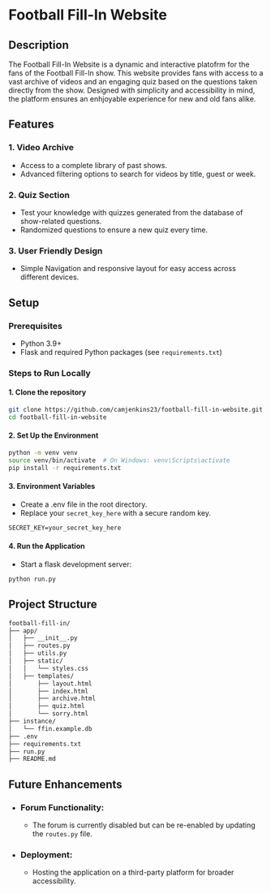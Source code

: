 # Football Fill-In Website
## Description
The Football Fill-In Website is a dynamic and interactive platofrm for the fans of the Football Fill-In show. This website provides fans with access to a vast archive of videos and an engaging quiz based on the questions taken directly from the show. Designed with simplicity and accessibility in mind, the platform ensures an enhjoyable experience for new and old fans alike.

## Features
### 1. Video Archive
* Access to a complete library of past shows.
* Advanced filtering options to search for videos by title, guest or week. 
### 2. Quiz Section
* Test your knowledge with quizzes generated from the database of show-related questions.
* Randomized questions to ensure a new quiz every time.
### 3. User Friendly Design
* Simple Navigation and responsive layout for easy access across different devices.

## Setup
### Prerequisites
* Python 3.9+
* Flask and required Python packages (see ```requirements.txt```)
### Steps to Run Locally
#### 1. Clone the repository
```bash
git clone https://github.com/camjenkins23/football-fill-in-website.git
cd football-fill-in-website
```
#### 2. Set Up the Environment
```bash
python -m venv venv
source venv/bin/activate  # On Windows: venv\Scripts\activate
pip install -r requirements.txt
```
#### 3. Environment Variables
* Create a .env file in the root directory.
* Replace your ```secret_key_here``` with a secure random key.
```txt
SECRET_KEY=your_secret_key_here
 ```
 #### 4. Run the Application
 * Start a flask development server:
 ```bash
 python run.py
 ```

 ## Project Structure
 ```bash
 football-fill-in/
├── app/
│   ├── __init__.py        
│   ├── routes.py          
│   ├── utils.py           
│   ├── static/            
│   │   └── styles.css
│   ├── templates/         
│       ├── layout.html
│       ├── index.html
│       ├── archive.html
│       ├── quiz.html
│       └── sorry.html
├── instance/
│   └── ffin.example.db    
├── .env                  
├── requirements.txt       
├── run.py                 
├── README.md              
 ```

## Future Enhancements
* ### Forum Functionality:
    * The forum is currently disabled but can be re-enabled by updating the ```routes.py``` file.
* ### Deployment:
    * Hosting the application on a third-party platform for broader accessibility.